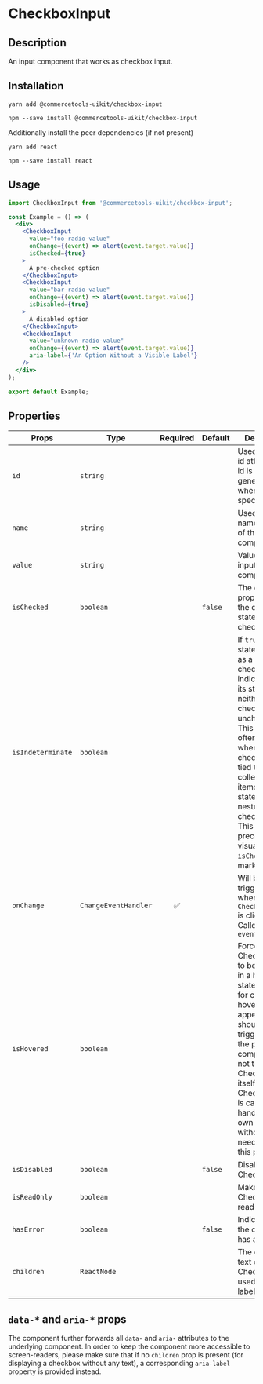 <!-- THIS IS AN AUTOGENERATED FILE. DO NOT EDIT THIS FILE DIRECTLY. -->
<!-- This file is created by the `yarn generate-readme` script. -->

# CheckboxInput

## Description

An input component that works as checkbox input.

## Installation

```
yarn add @commercetools-uikit/checkbox-input
```

```
npm --save install @commercetools-uikit/checkbox-input
```

Additionally install the peer dependencies (if not present)

```
yarn add react
```

```
npm --save install react
```

## Usage

```jsx
import CheckboxInput from '@commercetools-uikit/checkbox-input';

const Example = () => (
  <div>
    <CheckboxInput
      value="foo-radio-value"
      onChange={(event) => alert(event.target.value)}
      isChecked={true}
    >
      A pre-checked option
    </CheckboxInput>
    <CheckboxInput
      value="bar-radio-value"
      onChange={(event) => alert(event.target.value)}
      isDisabled={true}
    >
      A disabled option
    </CheckboxInput>
    <CheckboxInput
      value="unknown-radio-value"
      onChange={(event) => alert(event.target.value)}
      aria-label={'An Option Without a Visible Label'}
    />
  </div>
);

export default Example;
```

## Properties

| Props             | Type                 | Required | Default | Description                                                                                                                                                                                                                                                                                                                 |
| ----------------- | -------------------- | :------: | ------- | --------------------------------------------------------------------------------------------------------------------------------------------------------------------------------------------------------------------------------------------------------------------------------------------------------------------------- |
| `id`              | `string`             |          |         | Used as HTML id attribute. An id is auto-generated when it is not specified.                                                                                                                                                                                                                                                |
| `name`            | `string`             |          |         | Used as HTML name attribute of the input component                                                                                                                                                                                                                                                                          |
| `value`           | `string`             |          |         | Value of the input component.                                                                                                                                                                                                                                                                                               |
| `isChecked`       | `boolean`            |          | `false` | The checked property sets the checked state of the checkbox.                                                                                                                                                                                                                                                                |
| `isIndeterminate` | `boolean`            |          |         | If `true`, this state is shown as a dash in the checkbox, and indicates that its state is neither checked nor unchecked.&#xA;This is most often used when the checkbox is tied to a collection of items in mixed states (E.g nested checkboxes).&#xA;This takes precedence visually in case `isChecked` is marked as `true` |
| `onChange`        | `ChangeEventHandler` |    ✅    |         | Will be triggered whenever an `CheckboxInput` is clicked. Called with `event`                                                                                                                                                                                                                                               |
| `isHovered`       | `boolean`            |          |         | Forces CheckboxInput to be rendered in a hovered state.&#xA;Needed for cases when hovered appearance should be triggered by the parent component and not the CheckboxInput itself.&#xA;CheckboxInput is capable of handling it's own hovering without the need to pass this prop.                                           |
| `isDisabled`      | `boolean`            |          | `false` | Disables the CheckboxInput                                                                                                                                                                                                                                                                                                  |
| `isReadOnly`      | `boolean`            |          |         | Makes the CheckboxInput readonly                                                                                                                                                                                                                                                                                            |
| `hasError`        | `boolean`            |          | `false` | Indicates that the checkbox has an error                                                                                                                                                                                                                                                                                    |
| `children`        | `ReactNode`          |          |         | The descriptive text of the CheckboxInput, used as its label.                                                                                                                                                                                                                                                               |

## `data-*` and `aria-*` props

The component further forwards all `data-` and `aria-` attributes to the underlying component.
In order to keep the component more accessible to screen-readers, please make sure that if no `children` prop is present (for displaying a checkbox without any text), a corresponding `aria-label` property is provided instead.
